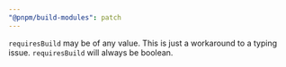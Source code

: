 ```yaml
---
"@pnpm/build-modules": patch
---
```


`requiresBuild` may be of any value. This is just a workaround to a typing issue. `requiresBuild` will always be boolean.
